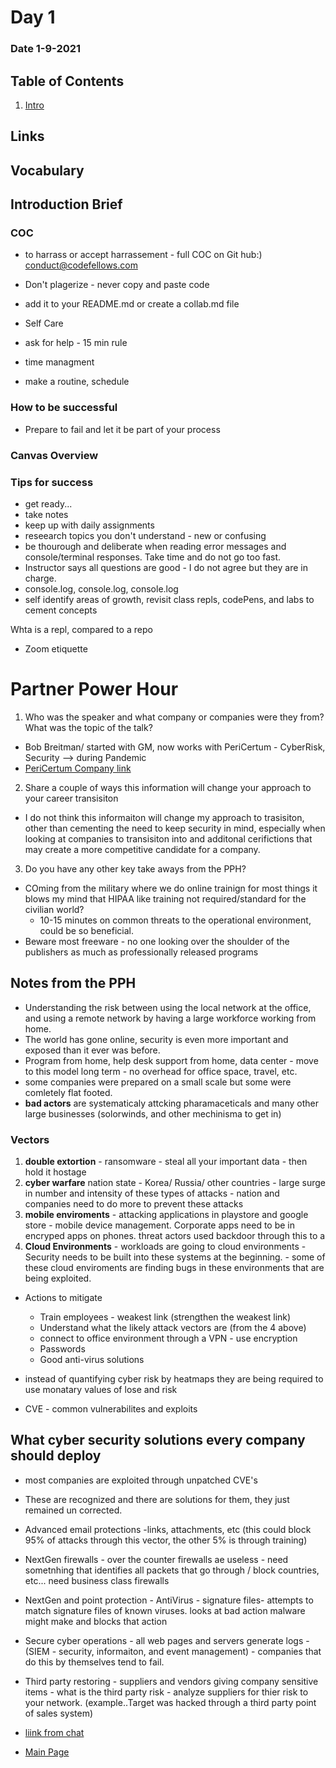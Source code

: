 # Day 1
### Date 1-9-2021
  
## Table of Contents
1. [Intro](#COC)

## Links

## Vocabulary

## Introduction Brief
### COC
- to harrass or accept harrassement - full COC on Git hub:) conduct@codefellows.com

- Don't plagerize - never copy and paste code
- add it to your README.md or create a collab.md file

- Self Care
 - ask for help - 15 min rule
 - time managment
 - make a routine, schedule

 ### How to be successful
 - Prepare to fail and let it be part of your process

### Canvas Overview
### Tips for success
- get ready...
- take notes
- keep up with daily assignments
- reseearch topics you don't understand - new or confusing
- be thourough and deliberate when reading error messages and console/terminal responses. Take time and do not go too fast.
- Instructor says all questions are good - I do not agree but they are in charge.
- console.log, console.log, console.log
- self identify areas of growth, revisit class repls, codePens, and labs to cement concepts

 Whta is a repl, compared to a repo

- Zoom etiquette

# Partner Power Hour
1. Who was the speaker and what company or companies were they from? What was the topic of the talk?
- Bob Breitman/ started with GM, now works with PeriCertum - CyberRisk, Security --> during Pandemic
- [PeriCertum Company link](https://www.pericertum.com/solutions/)
2. Share a couple of ways this information will change your approach to your career transisiton
- I do not think this informaiton will change my approach to trasisiton, other than cementing the need to keep security in mind, especially when looking at companies to transisiton into and additonal cerifictions that may create a more competitive candidate for a company.
3. Do you have any other key take aways from the PPH?
- COming from the military where we do online trainign for most things it blows my mind that HIPAA like training not required/standard for the civilian world?
    - 10-15 minutes on common threats to the operational environment, could be so beneficial.
- Beware most freeware - no one looking over the shoulder of the publishers as much as professionally released programs

## Notes from the PPH
- Understanding the risk between using the local network at the office, and using a remote network by having a large workforce working from home.
- The world has gone online, security is even more important and exposed than it ever was before.
- Program from home, help desk support from home, data center - move to this model long term - no overhead for office space, travel, etc.
- some companies were prepared on a small scale but some were comletely flat footed.
- **bad actors** are systematicaly attcking pharamaceticals and many other large businesses (solorwinds, and other mechinisma to get in)

### Vectors

1.  **double extortion** - ransomware - steal all your important data - then hold it hostage
2.  **cyber warfare**  nation state - Korea/ Russia/ other countries - large surge in number and intensity of these types of attacks - nation and companies need to do more to prevent these attacks
3.  **mobile enviroments** - attacking applications in playstore and google store - mobile device management. Corporate apps need to be in encryped apps on phones. threat actors used backdoor through this to a
4.  **Cloud Environments** - workloads are going to cloud environments - Security needs to be built into these systems at the beginning.
        - some of these cloud enviroments are finding bugs in these environments that are being exploited.
- Actions to mitigate
    - Train employees - weakest link (strengthen the weakest link)
    - Understand what the likely attack vectors are (from the 4 above)
    - connect to office environment through a VPN - use encryption
    - Passwords
    - Good anti-virus solutions

- instead of quantifying cyber risk by heatmaps they are being required to use monatary values of lose and risk
- CVE - common vulnerabilites and exploits

## What cyber security solutions every company should deploy

- most companies are exploited through unpatched CVE's
- These are recognized and there are solutions for them, they just remained un corrected.
- Advanced email protections -links, attachments, etc (this could block 95% of attacks through this vector, the other 5% is through training)
- NextGen firewalls - over the counter firewalls ae useless - need sometnhing that identifies all packets that go through / block countries, etc... need business class firewalls
- NextGen and point protection - AntiVirus - signature files- attempts to match signature files of known viruses. looks at bad action malware might make and blocks that action
- Secure cyber operations - all web pages and servers generate logs - (SIEM - security, informaiton, and event management) - companies that do this by themselves tend to fail.
- Third party restoring - suppliers and vendors giving company sensitive items - what is the third party risk - analyze suppliers for thier risk to your network. (example..Target was hacked through a third party point of sales system)

- [liink from chat](www.hackthebox.eu)


- [Main Page](https://jinman36.github.io/reading-notes/)